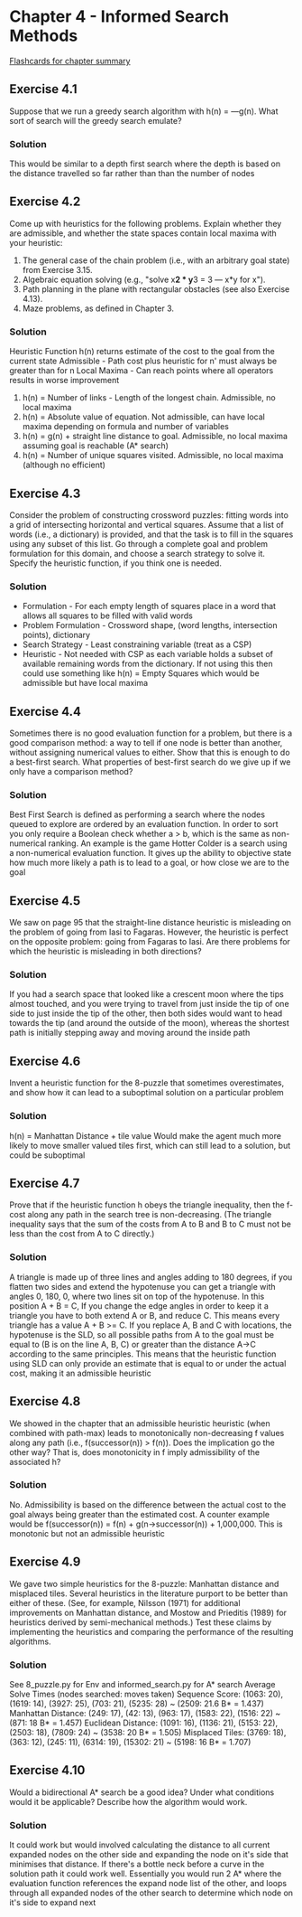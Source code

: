 # Chapter 4 - Informed Search Methods #
[Flashcards for chapter summary](http://www.cram.com/flashcards/chapter-4-informed-search-methods-7509345)


## Exercise 4.1 ##
Suppose that we run a greedy search algorithm with h(n) = —g(n). What sort of search will
the greedy search emulate?

### Solution ###
This would be similar to a depth first search where the depth is based on the distance
travelled so far rather than than the number of nodes


## Exercise 4.2 ##
Come up with heuristics for the following problems. Explain whether they are admissible,
and whether the state spaces contain local maxima with your heuristic:

1. The general case of the chain problem (i.e., with an arbitrary goal state) from Exercise 3.15.
2. Algebraic equation solving (e.g., "solve x**2 * y**3 = 3 — x*y for x").
3. Path planning in the plane with rectangular obstacles (see also Exercise 4.13).
4. Maze problems, as defined in Chapter 3.

### Solution ###
Heuristic Function h(n) returns estimate of the cost to the goal from the current state
Admissible - Path cost plus heuristic for n' must always be greater than for n
Local Maxima - Can reach points where all operators results in worse improvement

1. h(n) = Number of links - Length of the longest chain. Admissible, no local maxima
2. h(n) = Absolute value of equation. Not admissible, can have local maxima depending on formula and number of variables
3. h(n) = g(n) + straight line distance to goal. Admissible, no local maxima assuming goal is reachable (A* search)
4. h(n) = Number of unique squares visited. Admissible, no local maxima (although no efficient)


## Exercise 4.3 ##
Consider the problem of constructing crossword puzzles: fitting words into a grid of
intersecting horizontal and vertical squares. Assume that a list of words (i.e., a dictionary) is
provided, and that the task is to fill in the squares using any subset of this list. Go through a
complete goal and problem formulation for this domain, and choose a search strategy to solve it.
Specify the heuristic function, if you think one is needed.

### Solution ###
  * Formulation - For each empty length of squares place in a word that allows all squares to be filled with valid words
  * Problem Formulation - Crossword shape, (word lengths, intersection points), dictionary
  * Search Strategy - Least constraining variable (treat as a CSP)
  * Heuristic - Not needed with CSP as each variable holds a subset of available remaining words from the dictionary. If
not using this then could use something like h(n) = Empty Squares which would be admissible but have local maxima


## Exercise 4.4 ##
Sometimes there is no good evaluation function for a problem, but there is a good comparison
method: a way to tell if one node is better than another, without assigning numerical values to
either. Show that this is enough to do a best-first search. What properties of best-first search do
we give up if we only have a comparison method?

### Solution ###
Best First Search is defined as performing a search where the nodes queued to explore are ordered by an
evaluation function. In order to sort you only require a Boolean check whether a > b, which is the same as
non-numerical ranking. An example is the game Hotter Colder is a search using a non-numerical evaluation function.
It gives up the ability to objective state how much more likely a path is to lead to a goal, or how close we
are to the goal


## Exercise 4.5 ##
We saw on page 95 that the straight-line distance heuristic is misleading on the problem of
going from Iasi to Fagaras. However, the heuristic is perfect on the opposite problem: going from
Fagaras to Iasi. Are there problems for which the heuristic is misleading in both directions?

### Solution ###
If you had a search space that looked like a crescent moon where the tips almost touched, and you were trying to
travel from just inside the tip of one side to just inside the tip of the other, then both sides would want to head
towards the tip (and around the outside of the moon), whereas the shortest path is initially stepping away and moving
around the inside path


## Exercise 4.6 ##
Invent a heuristic function for the 8-puzzle that sometimes overestimates, and show how it
can lead to a suboptimal solution on a particular problem

### Solution ###
h(n) = Manhattan Distance + tile value
Would make the agent much more likely to move smaller valued tiles first, which can still lead to a solution, but
could be suboptimal


## Exercise 4.7 ##
Prove that if the heuristic function h obeys the triangle inequality, then the f-cost along any
path in the search tree is non-decreasing. (The triangle inequality says that the sum of the costs
from A to B and B to C must not be less than the cost from A to C directly.)

### Solution ###
A triangle is made up of three lines and angles adding to 180 degrees, if you flatten two sides and extend the hypotenuse
you can get a triangle with angles 0, 180, 0, where two lines sit on top of the hypotenuse. In this position A + B = C,
If you change the edge angles in order to keep it a triangle you have to both extend A or B, and reduce C. This means
every triangle has a value A + B >= C. If you replace A, B and C with locations, the hypotenuse is the SLD, so all
possible paths from A to the goal must be equal to (B is on the line A, B, C) or greater than the distance A->C
according to the same principles. This means that the heuristic function using SLD can only provide an estimate that
is equal to or under the actual cost, making it an admissible heuristic


## Exercise 4.8 ##
We showed in the chapter that an admissible heuristic heuristic (when combined with path-max)
leads to monotonically non-decreasing f values along any path (i.e., f(successor(n)) > f(n)).
Does the implication go the other way? That is, does monotonicity in f imply admissibility of the associated h?

### Solution ###
No. Admissibility is based on the difference between the actual cost to the goal always being greater than the
estimated cost. A counter example would be f(successor(n)) = f(n) + g(n->successor(n)) + 1,000,000. This is monotonic
but not an admissible heuristic


## Exercise 4.9 ##
We gave two simple heuristics for the 8-puzzle: Manhattan distance and misplaced tiles.
Several heuristics in the literature purport to be better than either of these. (See, for example, Nilsson
(1971) for additional improvements on Manhattan distance, and Mostow and Prieditis (1989)
for heuristics derived by semi-mechanical methods.) Test these claims by implementing the
heuristics and comparing the performance of the resulting algorithms.

### Solution ###
See 8_puzzle.py for Env and informed_search.py for A* search
Average Solve Times (nodes searched: moves taken)
Sequence Score: (1063: 20), (1619: 14), (3927: 25), (703: 21), (5235: 28) ~ (2509: 21.6 B* = 1.437)
Manhattan Distance: (249: 17), (42: 13), (963: 17), (1583: 22), (1516: 22) ~ (871: 18 B* = 1.457)
Euclidean Distance: (1091: 16), (1136: 21), (5153: 22), (2503: 18), (7809: 24) ~ (3538: 20 B* = 1.505)
Misplaced Tiles: (3769: 18), (363: 12), (245: 11), (6314: 19), (15302: 21) ~ (5198: 16 B* = 1.707)


## Exercise 4.10 ##
Would a bidirectional A* search be a good idea? Under what conditions would it be applicable?
Describe how the algorithm would work.

### Solution ###
It could work but would involved calculating the distance to all current expanded nodes on the other side and
expanding the node on it's side that minimises that distance. If there's a bottle neck before a curve in the
solution path it could work well. Essentially you would run 2 A* where the evaluation function references the
expand node list of the other, and loops through all expanded nodes of the other search to determine which
node on it's side to expand next